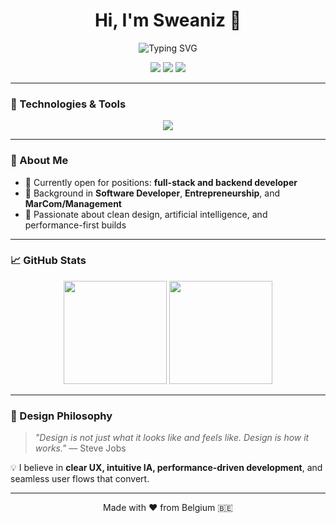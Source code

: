 <h1 align="center">Hi, I'm Sweaniz 👋</h1>
<p align="center">
  <img src="https://readme-typing-svg.demolab.com?font=Fira+Code&pause=500&center=true&vCenter=true&width=440&lines=Tech-savvy+;Creative+Problem+Solver;Coding+%26+Enthusiast" alt="Typing SVG" />
</p>

<p align="center">
  <a href="https://snoubagh.netlify.app/"><img src="https://img.shields.io/badge/Portfolio-%23000000?style=for-the-badge&logo=firefox&logoColor=white" /></a>
  <a href="mailto:sweaniz007@gmail.com"><img src="https://img.shields.io/badge/Email-%23000000?style=for-the-badge&logo=gmail&logoColor=white" /></a>
  <a href="https://linkedin.com/in/baghsnnn"><img src="https://img.shields.io/badge/LinkedIn-%23000000?style=for-the-badge&logo=linkedin&logoColor=white" /></a>
</p>

---

### 🚀 Technologies & Tools

<div align="center">
  <img src="https://skillicons.dev/icons?i=bootstrap,css,html,js,ts,react,vue,tailwind,vuetify,webpack,express,php,laravel,postman,git,mysql,netlify,linux,cs,illustrator,reactnative" /><br>
</div>

---

### 📌 About Me

- 🔭 Currently open for positions: **full-stack and backend developer**
- 🧠 Background in **Software Developer**, **Entrepreneurship**, and **MarCom/Management**
- 🎯 Passionate about clean design, artificial intelligence, and performance-first builds

---

### 📈 GitHub Stats

<p align="center">
  <img src="https://github-readme-stats.vercel.app/api?username=snbon&show_icons=true&theme=radical" height="165" />
 <img src="https://github-readme-stats.vercel.app/api/top-langs/?username=snbon&layout=compact&theme=radical" height="165" />
</p>

---


### 🎨 Design Philosophy

> *"Design is not just what it looks like and feels like. Design is how it works."* — Steve Jobs

💡 I believe in **clear UX, intuitive IA, performance-driven development**, and seamless user flows that convert.

---

<!-- Optional: background or banner image -->
<!-- <img src="https://yourdomain.com/banner.png" width="100%" alt="banner" /> -->

<p align="center">Made with ❤️ from Belgium 🇧🇪</p>
